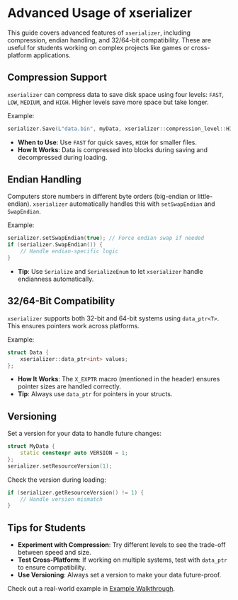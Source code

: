 # Advanced Usage of xserializer

This guide covers advanced features of `xserializer`, including compression, endian handling, and 32/64-bit compatibility. These are useful for students working on complex projects like games or cross-platform applications.

## Compression Support

`xserializer` can compress data to save disk space using four levels: `FAST`, `LOW`, `MEDIUM`, and `HIGH`. Higher levels save more space but take longer.

Example:
```cpp
serializer.Save(L"data.bin", myData, xserializer::compression_level::HIGH);
```

- **When to Use**: Use `FAST` for quick saves, `HIGH` for smaller files.
- **How It Works**: Data is compressed into blocks during saving and decompressed during loading.

## Endian Handling

Computers store numbers in different byte orders (big-endian or little-endian). `xserializer` automatically handles this with `setSwapEndian` and `SwapEndian`.

Example:
```cpp
serializer.setSwapEndian(true); // Force endian swap if needed
if (serializer.SwapEndian()) {
    // Handle endian-specific logic
}
```

- **Tip**: Use `Serialize` and `SerializeEnum` to let `xserializer` handle endianness automatically.

## 32/64-Bit Compatibility

`xserializer` supports both 32-bit and 64-bit systems using `data_ptr<T>`. This ensures pointers work across platforms.

Example:
```cpp
struct Data {
    xserializer::data_ptr<int> values;
};
```

- **How It Works**: The `X_EXPTR` macro (mentioned in the header) ensures pointer sizes are handled correctly.
- **Tip**: Always use `data_ptr` for pointers in your structs.

## Versioning

Set a version for your data to handle future changes:
```cpp
struct MyData {
    static constexpr auto VERSION = 1;
};
serializer.setResourceVersion(1);
```

Check the version during loading:
```cpp
if (serializer.getResourceVersion() != 1) {
    // Handle version mismatch
}
```

## Tips for Students

- **Experiment with Compression**: Try different levels to see the trade-off between speed and size.
- **Test Cross-Platform**: If working on multiple systems, test with `data_ptr` to ensure compatibility.
- **Use Versioning**: Always set a version to make your data future-proof.

Check out a real-world example in [Example Walkthrough](ExampleWalkthrough.md).
